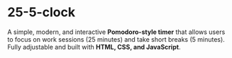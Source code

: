 # 25-5-clock
A simple, modern, and interactive **Pomodoro-style timer** that allows users to focus on work sessions (25 minutes) and take short breaks (5 minutes). Fully adjustable and built with **HTML, CSS, and JavaScript**.
